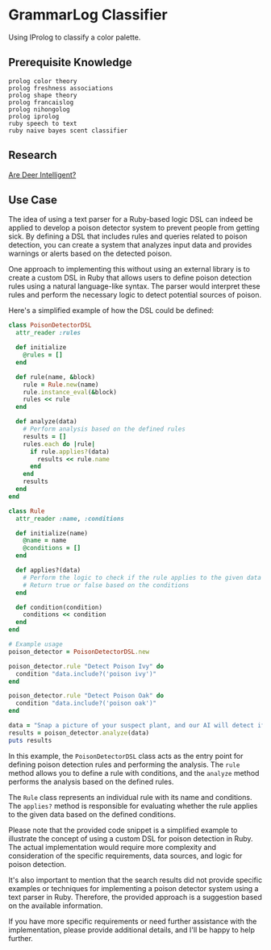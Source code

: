# GrammarLog Classifier
Using IProlog to classify a color palette.

## Prerequisite Knowledge
~~~
prolog color theory
prolog freshness associations
prolog shape theory
prolog francaislog
prolog nihongolog
prolog iprolog
ruby speech to text
ruby naive bayes scent classifier
~~~

## Research
[Are Deer Intelligent?](https://worlddeer.org/are-deer-smart/)

## Use Case
The idea of using a text parser for a Ruby-based logic DSL can indeed be applied to develop a poison detector system to prevent people from getting sick. By defining a DSL that includes rules and queries related to poison detection, you can create a system that analyzes input data and provides warnings or alerts based on the detected poison.

One approach to implementing this without using an external library is to create a custom DSL in Ruby that allows users to define poison detection rules using a natural language-like syntax. The parser would interpret these rules and perform the necessary logic to detect potential sources of poison.

Here's a simplified example of how the DSL could be defined:

```ruby
class PoisonDetectorDSL
  attr_reader :rules

  def initialize
    @rules = []
  end

  def rule(name, &block)
    rule = Rule.new(name)
    rule.instance_eval(&block)
    rules << rule
  end

  def analyze(data)
    # Perform analysis based on the defined rules
    results = []
    rules.each do |rule|
      if rule.applies?(data)
        results << rule.name
      end
    end
    results
  end
end

class Rule
  attr_reader :name, :conditions

  def initialize(name)
    @name = name
    @conditions = []
  end

  def applies?(data)
    # Perform the logic to check if the rule applies to the given data
    # Return true or false based on the conditions
  end

  def condition(condition)
    conditions << condition
  end
end

# Example usage
poison_detector = PoisonDetectorDSL.new

poison_detector.rule "Detect Poison Ivy" do
  condition "data.include?('poison ivy')"
end

poison_detector.rule "Detect Poison Oak" do
  condition "data.include?('poison oak')"
end

data = "Snap a picture of your suspect plant, and our AI will detect if it's poison ivy or poison oak."
results = poison_detector.analyze(data)
puts results
```

In this example, the `PoisonDetectorDSL` class acts as the entry point for defining poison detection rules and performing the analysis. The `rule` method allows you to define a rule with conditions, and the `analyze` method performs the analysis based on the defined rules.

The `Rule` class represents an individual rule with its name and conditions. The `applies?` method is responsible for evaluating whether the rule applies to the given data based on the defined conditions.

Please note that the provided code snippet is a simplified example to illustrate the concept of using a custom DSL for poison detection in Ruby. The actual implementation would require more complexity and consideration of the specific requirements, data sources, and logic for poison detection.

It's also important to mention that the search results did not provide specific examples or techniques for implementing a poison detector system using a text parser in Ruby. Therefore, the provided approach is a suggestion based on the available information.

If you have more specific requirements or need further assistance with the implementation, please provide additional details, and I'll be happy to help further.
